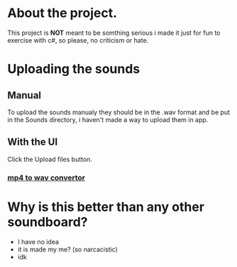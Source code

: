 # About the project.
This project is **NOT** meant to be somthing serious i made it just for fun to exercise with c#, so please, no criticism or hate.

# Uploading the sounds
## Manual
To upload the sounds manualy they should be in the .wav format and be put in the Sounds directory, i haven't made a way to upload them in app.
## With the UI
Click the Upload files button.
### [mp4 to wav convertor](https://cloudconvert.com/)
# Why is this better than any other soundboard?
- I have no idea
- it is made my me? (so narcacistic)
- idk
